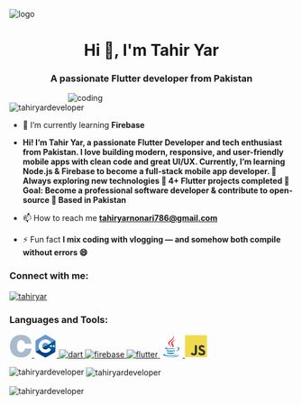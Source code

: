 ![logo](https://github.com/tahiryardeveloper/tahiryardeveloper/blob/main/Blue%20and%20White%20Simple%20Daily%20Vlogger%20YouTube%20Banner.png)

<h1 align="center">Hi 👋, I'm Tahir Yar</h1>
<h3 align="center">A passionate Flutter developer from Pakistan</h3>

<img align="right" alt="coding" width="400" src="https://camo.githubusercontent.com/4d9f5ecceb711eec6e2018f38a5677dc657c9738d4a65ba3b928c41c0a45b439/68747470733a2f2f6d69726f2e6d656469756d2e636f6d2f6d61782f313336302f302a37513379765349765f7430696f4a2d5a2e676966">

<p align="left"> <img src="https://komarev.com/ghpvc/?username=tahiryardeveloper&label=Profile%20views&color=0e75b6&style=flat" alt="tahiryardeveloper" /> </p>

- 🌱 I’m currently learning **Firebase**

- **Hi! I’m Tahir Yar, a passionate Flutter Developer and tech enthusiast from Pakistan. I love building modern, responsive, and user-friendly mobile apps with clean code and great UI/UX. Currently, I’m learning Node.js & Firebase to become a full-stack mobile app developer. 🚀 Always exploring new technologies 📱 4+ Flutter projects completed 🎯 Goal: Become a professional software developer & contribute to open-source 📍 Based in Pakistan**

- 📫 How to reach me **tahiryarnonari786@gmail.com**

- ⚡ Fun fact **I mix coding with vlogging — and somehow both compile without errors 😄**

<h3 align="left">Connect with me:</h3>
<p align="left">
<a href="https://linkedin.com/in/tahiryar" target="blank"><img align="center" src="https://raw.githubusercontent.com/rahuldkjain/github-profile-readme-generator/master/src/images/icons/Social/linked-in-alt.svg" alt="tahiryar" height="30" width="40" /></a>
</p>

<h3 align="left">Languages and Tools:</h3>
<p align="left"> <a href="https://www.cprogramming.com/" target="_blank" rel="noreferrer"> <img src="https://raw.githubusercontent.com/devicons/devicon/master/icons/c/c-original.svg" alt="c" width="40" height="40"/> </a> <a href="https://www.w3schools.com/cpp/" target="_blank" rel="noreferrer"> <img src="https://raw.githubusercontent.com/devicons/devicon/master/icons/cplusplus/cplusplus-original.svg" alt="cplusplus" width="40" height="40"/> </a> <a href="https://dart.dev" target="_blank" rel="noreferrer"> <img src="https://www.vectorlogo.zone/logos/dartlang/dartlang-icon.svg" alt="dart" width="40" height="40"/> </a> <a href="https://firebase.google.com/" target="_blank" rel="noreferrer"> <img src="https://www.vectorlogo.zone/logos/firebase/firebase-icon.svg" alt="firebase" width="40" height="40"/> </a> <a href="https://flutter.dev" target="_blank" rel="noreferrer"> <img src="https://www.vectorlogo.zone/logos/flutterio/flutterio-icon.svg" alt="flutter" width="40" height="40"/> </a> <a href="https://www.java.com" target="_blank" rel="noreferrer"> <img src="https://raw.githubusercontent.com/devicons/devicon/master/icons/java/java-original.svg" alt="java" width="40" height="40"/> </a> <a href="https://developer.mozilla.org/en-US/docs/Web/JavaScript" target="_blank" rel="noreferrer"> <img src="https://raw.githubusercontent.com/devicons/devicon/master/icons/javascript/javascript-original.svg" alt="javascript" width="40" height="40"/> </a> </p>

<p><img align="left" src="https://github-readme-stats.vercel.app/api/top-langs?username=tahiryardeveloper&show_icons=true&locale=en&layout=compact" alt="tahiryardeveloper" /></p>

<p>&nbsp;<img align="center" src="https://github-readme-stats.vercel.app/api?username=tahiryardeveloper&show_icons=true&locale=en" alt="tahiryardeveloper" /></p>

<p><img align="center" src="https://github-readme-streak-stats.herokuapp.com/?user=tahiryardeveloper&" alt="tahiryardeveloper" /></p>



